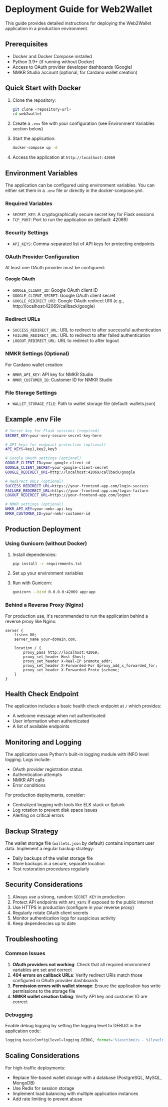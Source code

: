 # Deployment Guide for Web2Wallet

This guide provides detailed instructions for deploying the Web2Wallet application in a production environment.

## Prerequisites

- Docker and Docker Compose installed
- Python 3.9+ (if running without Docker)
- Access to OAuth provider developer dashboards (Google)
- NMKR Studio account (optional, for Cardano wallet creation)

## Quick Start with Docker

1. Clone the repository:
   ```bash
   git clone <repository-url>
   cd web2wallet
   ```

2. Create a `.env` file with your configuration (see Environment Variables section below)

3. Start the application:
   ```bash
   docker-compose up -d
   ```

4. Access the application at `http://localhost:42069`

## Environment Variables

The application can be configured using environment variables. You can either set them in a `.env` file or directly in the docker-compose.yml.

### Required Variables

- `SECRET_KEY`: A cryptographically secure secret key for Flask sessions
- `TCP_PORT`: Port to run the application on (default: 42069)

### Security Settings

- `API_KEYS`: Comma-separated list of API keys for protecting endpoints

### OAuth Provider Configuration

At least one OAuth provider must be configured:

#### Google OAuth
- `GOOGLE_CLIENT_ID`: Google OAuth client ID
- `GOOGLE_CLIENT_SECRET`: Google OAuth client secret
- `GOOGLE_REDIRECT_URI`: Google OAuth redirect URI (e.g., http://localhost:42069/callback/google)



### Redirect URLs

- `SUCCESS_REDIRECT_URL`: URL to redirect to after successful authentication
- `FAILURE_REDIRECT_URL`: URL to redirect to after failed authentication
- `LOGOUT_REDIRECT_URL`: URL to redirect to after logout

### NMKR Settings (Optional)

For Cardano wallet creation:
- `NMKR_API_KEY`: API key for NMKR Studio
- `NMKR_CUSTOMER_ID`: Customer ID for NMKR Studio

### File Storage Settings

- `WALLET_STORAGE_FILE`: Path to wallet storage file (default: wallets.json)

## Example .env File

```bash
# Secret key for Flask sessions (required)
SECRET_KEY=your-very-secure-secret-key-here

# API keys for endpoint protection (optional)
API_KEYS=key1,key2,key3

# Google OAuth settings (optional)
GOOGLE_CLIENT_ID=your-google-client-id
GOOGLE_CLIENT_SECRET=your-google-client-secret
GOOGLE_REDIRECT_URI=http://localhost:42069/callback/google

# Redirect URLs (optional)
SUCCESS_REDIRECT_URL=https://your-frontend-app.com/login-success
FAILURE_REDIRECT_URL=https://your-frontend-app.com/login-failure
LOGOUT_REDIRECT_URL=https://your-frontend-app.com/logout

# NMKR settings (optional)
NMKR_API_KEY=your-nmkr-api-key
NMKR_CUSTOMER_ID=your-nmkr-customer-id
```

## Production Deployment

### Using Gunicorn (without Docker)

1. Install dependencies:
   ```bash
   pip install -r requirements.txt
   ```

2. Set up your environment variables

3. Run with Gunicorn:
   ```bash
   gunicorn --bind 0.0.0.0:42069 app:app
   ```

### Behind a Reverse Proxy (Nginx)

For production use, it's recommended to run the application behind a reverse proxy like Nginx:

```nginx
server {
    listen 80;
    server_name your-domain.com;

    location / {
        proxy_pass http://localhost:42069;
        proxy_set_header Host $host;
        proxy_set_header X-Real-IP $remote_addr;
        proxy_set_header X-Forwarded-For $proxy_add_x_forwarded_for;
        proxy_set_header X-Forwarded-Proto $scheme;
    }
}
```

## Health Check Endpoint

The application includes a basic health check endpoint at `/` which provides:
- A welcome message when not authenticated
- User information when authenticated
- A list of available endpoints

## Monitoring and Logging

The application uses Python's built-in logging module with INFO level logging. Logs include:
- OAuth provider registration status
- Authentication attempts
- NMKR API calls
- Error conditions

For production deployments, consider:
- Centralized logging with tools like ELK stack or Splunk
- Log rotation to prevent disk space issues
- Alerting on critical errors

## Backup Strategy

The wallet storage file (`wallets.json` by default) contains important user data. Implement a regular backup strategy:
- Daily backups of the wallet storage file
- Store backups in a secure, separate location
- Test restoration procedures regularly

## Security Considerations

1. Always use a strong, random `SECRET_KEY` in production
2. Protect API endpoints with `API_KEYS` if exposed to the public internet
3. Use HTTPS in production (configure in your reverse proxy)
4. Regularly rotate OAuth client secrets
5. Monitor authentication logs for suspicious activity
6. Keep dependencies up to date

## Troubleshooting

### Common Issues

1. **OAuth providers not working**: Check that all required environment variables are set and correct
2. **404 errors on callback URLs**: Verify redirect URIs match those configured in OAuth provider dashboards
3. **Permission errors with wallet storage**: Ensure the application has write permissions to the storage file
4. **NMKR wallet creation failing**: Verify API key and customer ID are correct

### Debugging

Enable debug logging by setting the logging level to DEBUG in the application code:
```python
logging.basicConfig(level=logging.DEBUG, format='%(asctime)s - %(levelname)s - %(message)s')
```

## Scaling Considerations

For high-traffic deployments:
- Replace file-based wallet storage with a database (PostgreSQL, MySQL, MongoDB)
- Use Redis for session storage
- Implement load balancing with multiple application instances
- Add rate limiting to prevent abuse

